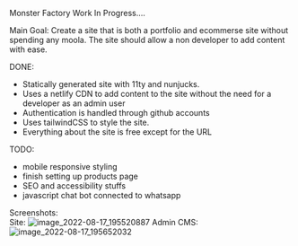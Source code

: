 Monster Factory
Work In Progress....


Main Goal:
Create a site that is both a portfolio and ecommerse site without spending any moola. The site should allow a non developer to add content with ease.

DONE:
- Statically generated site with 11ty and nunjucks.
- Uses a netlify CDN to add content to the site without the need for a developer as an admin user
- Authentication is handled through github accounts
- Uses tailwindCSS to style the site.
- Everything about the site is free except for the URL

TODO:
- mobile responsive styling
- finish setting up products page
- SEO and accessibility stuffs
- javascript chat bot connected to whatsapp

Screenshots: <br>
Site: ![image_2022-08-17_195520887](https://user-images.githubusercontent.com/86931324/185209000-0f9abf97-118f-45a0-a279-f114cbd97e9d.png)
Admin CMS: ![image_2022-08-17_195652032](https://user-images.githubusercontent.com/86931324/185209347-2f81d6ba-dfc5-4fb7-a203-e19116fc730d.png)

